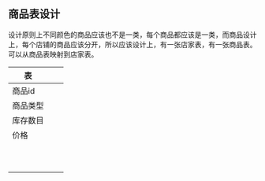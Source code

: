 ## 商品表设计

设计原则上不同颜色的商品应该也不是一类，每个商品都应该是一类，而商品设计上，每个店铺的商品应该分开，所以应该设计上，有一张店家表，有一张商品表。可以从商品表映射到店家表。

| 表       |      |      |
| -------- | ---- | ---- |
| 商品id   |      |      |
| 商品类型 |      |      |
| 库存数目 |      |      |
| 价格     |      |      |
|          |      |      |
|          |      |      |
|          |      |      |
|          |      |      |
|          |      |      |
|          |      |      |
|          |      |      |
|          |      |      |
|          |      |      |
|          |      |      |



